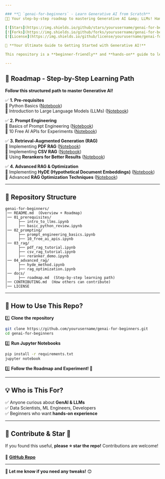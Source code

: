 ```yaml
---

### **📌 `genai-for-beginners` - Learn Generative AI from Scratch**  
👨‍💻 Your step-by-step roadmap to mastering Generative AI &amp; LLMs! Hands-on notebooks covering prompting, RAG, rerankers, and more to get started today.

[![Stars](https://img.shields.io/github/stars/yourusername/genai-for-beginners?style=social)](https://github.com/yourusername/genai-for-beginners)  
[![Forks](https://img.shields.io/github/forks/yourusername/genai-for-beginners?style=social)](https://github.com/yourusername/genai-for-beginners)  
[![License](https://img.shields.io/github/license/yourusername/genai-for-beginners)](LICENSE)  

🚀 **Your Ultimate Guide to Getting Started with Generative AI!**  

This repository is a **beginner-friendly** and **hands-on** guide to learning **Generative AI (GenAI), LLMs, Prompt Engineering, and Retrieval-Augmented Generation (RAG)**.  

---
```


## **🌟 Roadmap - Step-by-Step Learning Path**
**Follow this structured path to master Generative AI!**  

✅ **1. Pre-requisites**  
🔹 Python Basics ([Notebook](01_prerequisites/basic_python_review.ipynb))  
🔹 Introduction to Large Language Models (LLMs) ([Notebook](01_prerequisites/intro_to_llms.ipynb))  

✅ **2. Prompt Engineering**  
🔹 Basics of Prompt Engineering ([Notebook](02_prompting/prompt_engineering_basics.ipynb))  
🔹 10 Free AI APIs for Experiments ([Notebook](02_prompting/10_free_ai_apis.ipynb))  

✅ **3. Retrieval-Augmented Generation (RAG)**  
🔹 Implementing **PDF RAG** ([Notebook](03_rag/pdf_rag_tutorial.ipynb))  
🔹 Implementing **CSV RAG** ([Notebook](03_rag/csv_rag_tutorial.ipynb))  
🔹 Using **Rerankers for Better Results** ([Notebook](03_rag/reranker_demo.ipynb))  

✅ **4. Advanced RAG & Optimization**  
🔹 Implementing **HyDE (Hypothetical Document Embeddings)** ([Notebook](04_advanced_rag/hyde_method.ipynb))  
🔹 Advanced **RAG Optimization Techniques** ([Notebook](04_advanced_rag/rag_optimization.ipynb))  

---

## **📂 Repository Structure**
```
genai-for-beginners/
│── README.md  (Overview + Roadmap)
│── 01_prerequisites/
│     ├── intro_to_llms.ipynb
│     ├── basic_python_review.ipynb
│── 02_prompting/
│     ├── prompt_engineering_basics.ipynb
│     ├── 10_free_ai_apis.ipynb
│── 03_rag/
│     ├── pdf_rag_tutorial.ipynb
│     ├── csv_rag_tutorial.ipynb
│     ├── reranker_demo.ipynb
│── 04_advanced_rag/
│     ├── hyde_method.ipynb
│     ├── rag_optimization.ipynb
│── docs/
│     ├── roadmap.md  (Step-by-step learning path)
│── CONTRIBUTING.md  (How others can contribute)
│── LICENSE
```

---

## **📌 How to Use This Repo?**
1️⃣ **Clone the repository**  
```bash
git clone https://github.com/yourusername/genai-for-beginners.git
cd genai-for-beginners
```
2️⃣ **Run Jupyter Notebooks**  
```bash
pip install -r requirements.txt
jupyter notebook
```
3️⃣ **Follow the Roadmap and Experiment! 🚀**  

---

## **💡 Who is This For?**
✅ Anyone curious about **GenAI & LLMs**  
✅ Data Scientists, ML Engineers, Developers  
✅ Beginners who want **hands-on experience**  

---

## **📢 Contribute & Star 🌟**
If you found this useful, **please ⭐ star the repo!** Contributions are welcome!  

🔗 **[GitHub Repo](https://github.com/yourusername/genai-for-beginners)**  

---

**🚀 Let me know if you need any tweaks!** 😊
